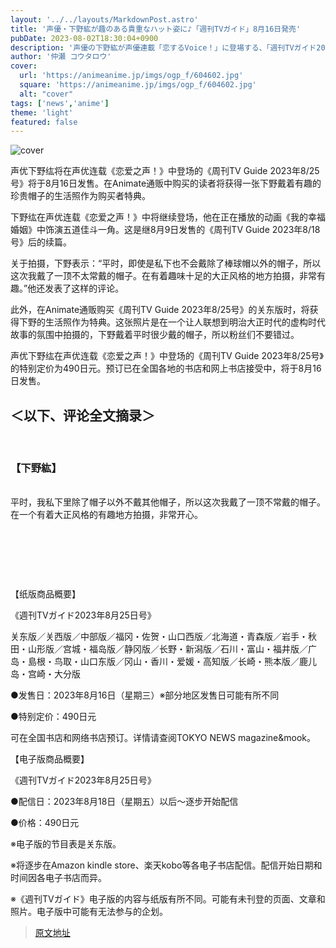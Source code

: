 ```yaml
---
layout: '../../layouts/MarkdownPost.astro'
title: '声優・下野紘が趣のある貴重なハット姿に♪「週刊TVガイド」8月16日発売'
pubDate: 2023-08-02T18:30:04+0900
description: '声優の下野紘が声優連載「恋するVoice！」に登場する、「週刊TVガイド2023年8/25号」が8月16日に発売を迎える。アニメイト通販では購入者特典として、趣のある貴重なハット姿で撮影された下野の生写真が付いてくる。'
author: '仲瀬 コウタロウ'
cover:
  url: 'https://animeanime.jp/imgs/ogp_f/604602.jpg'
  square: 'https://animeanime.jp/imgs/ogp_f/604602.jpg'
  alt: "cover"
tags: ['news','anime']
theme: 'light'
featured: false
---
```


![cover](https://animeanime.jp/imgs/ogp_f/604602.jpg)

声优下野纮将在声优连载《恋爱之声！》中登场的《周刊TV Guide 2023年8/25号》将于8月16日发售。在Animate通贩中购买的读者将获得一张下野戴着有趣的珍贵帽子的生活照作为购买者特典。

下野纮在声优连载《恋爱之声！》中将继续登场，他在正在播放的动画《我的幸福婚姻》中饰演五道佳斗一角。这是继8月9日发售的《周刊TV Guide 2023年8/18号》后的续篇。

关于拍摄，下野表示：“平时，即使是私下也不会戴除了棒球帽以外的帽子，所以这次我戴了一顶不太常戴的帽子。在有着趣味十足的大正风格的地方拍摄，非常有趣。”他还发表了这样的评论。

此外，在Animate通贩购买《周刊TV Guide 2023年8/25号》的关东版时，将获得下野的生活照作为特典。这张照片是在一个让人联想到明治大正时代的虚构时代故事的氛围中拍摄的，下野戴着平时很少戴的帽子，所以粉丝们不要错过。

声优下野纮在声优连载《恋爱之声！》中登场的《周刊TV Guide 2023年8/25号》的特别定价为490日元。预订已在全国各地的书店和网上书店接受中，将于8月16日发售。
<h2 class="title02" style="border-color:#0094f1">＜以下、评论全文摘录＞</h2><br><h3 class="subtitle">【下野紘】</h3><br>平时，我私下里除了帽子以外不戴其他帽子，所以这次我戴了一顶不常戴的帽子。在一个有着大正风格的有趣地方拍摄，非常开心。<p><br></p><br><p><br></p><div class="enclosure"><p>【纸版商品概要】</p><p>《週刊TVガイド2023年8月25日号》</p><p>关东版／关西版／中部版／福冈・佐贺・山口西版／北海道・青森版／岩手・秋田・山形版／宫城・福岛版／静冈版／长野・新潟版／石川・富山・福井版／广岛・島根・鸟取・山口东版／冈山・香川・爱媛・高知版／长崎・熊本版／鹿儿岛・宫崎・大分版</p><p>●发售日：2023年8月16日（星期三）※部分地区发售日可能有所不同</p><p>●特别定价：490日元</p><p>可在全国书店和网络书店预订。详情请查阅TOKYO NEWS magazine&amp;mook。</p><p>【电子版商品概要】</p><p>《週刊TVガイド2023年8月25日号》</p><p>●配信日：2023年8月18日（星期五）以后～逐步开始配信</p><p>●价格：490日元</p><p>※电子版的节目表是关东版。</p><p>※将逐步在Amazon kindle store、楽天kobo等各电子书店配信。配信开始日期和时间因各电子书店而异。</p><p>※《週刊TVガイド》电子版的内容与纸版有所不同。可能有未刊登的页面、文章和照片。电子版中可能有无法参与的企划。</p>

>[原文地址](https://animeanime.jp/article/2023/08/02/79036.html)  